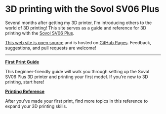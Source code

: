 # 3D printing with the Sovol SV06 Plus

Several months after getting my 3D printer, I'm introducing others to the world
of 3D printing! This site serves as a guide and reference for 3D printing with
the [Sovol SV06 Plus][sovol-sv06-plus].

[This web site is open source][repo-url] and is hosted on
[GitHub Pages][github-pages]. Feedback, suggestions, and pull requests are
welcome!

----

<span class="topic">[**First Print Guide**](first-print/index.md)</span>

This beginner-friendly guide will walk you through setting up the Sovol SV06
Plus 3D printer and printing your first model. If you're new to 3D printing,
start here!

<span class="topic">[**Printing Reference**](reference/index.md)</span>

After you've made your first print, find more topics in this reference to expand
your 3D printing skills.


[github-pages]: https://pages.github.com/
[repo-url]: https://github.com/smkent/3d
[sovol-sv06-plus]: https://sovol3d.com/products/sovol-sv06-plus-fully-open-source-3d-printer-with-linear-rail-structure
